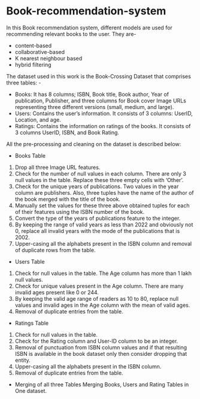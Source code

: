 # Book-recommendation-system

In this Book recommendation system, different models are used for recommending relevant books to the user. They are-
* content-based
* collaborative-based
* K nearest neighbour based
* hybrid filtering


The dataset used in this work is the Book-Crossing Dataset that comprises three tables: -
* Books:  It has 8 columns; ISBN, Book title, Book author, Year of publication, Publisher, and three columns for Book cover Image URLs representing three different versions (small, medium, and large).
* Users:  Contains the user’s information. It consists of 3 columns: UserID, Location, and age.
* Ratings:  Contains the information on ratings of the books. It consists of 3 columns UserID, ISBN, and Book Rating.

All the pre-processing and cleaning on the dataset is described below:

* Books Table
1. Drop all three Image URL features.
2. Check for the number of null values in each column. There are only 3 null values in the table. Replace these three empty cells with ‘Other’.
3. Check for the unique years of publications. Two values in the year column are publishers. Also, three tuples have the name of the author of the book merged with the title of the book.
4. Manually set the values for these three above obtained tuples for each of their features using the ISBN number of the book.
5. Convert the type of the years of publications feature to the integer.
6. By keeping the range of valid years as less than 2022 and obviously not 0, replace all invalid years with the mode of the publications that is 2002.
7. Upper-casing all the alphabets present in the ISBN column and removal of duplicate rows from the table.

* Users Table
1. Check for null values in the table. The Age column has more than 1 lakh null values.
2. Check for unique values present in the Age column. There are many invalid ages present like 0 or 244.
3. By keeping the valid age range of readers as 10 to 80, replace null values and invalid ages in the Age column with the mean of valid ages.
4. Removal of duplicate entries from the table.

* Ratings Table
1. Check for null values in the table.
2. Check for the Rating column and User-ID column to be an integer.
3. Removal of punctuation from ISBN column values and if that resulting ISBN is available in the book dataset only then consider dropping that entity.
4. Upper-casing all the alphabets present in the ISBN column.
5. Removal of duplicate entries from the table.

* Merging of all three Tables
Merging Books, Users and Rating Tables in One dataset.
